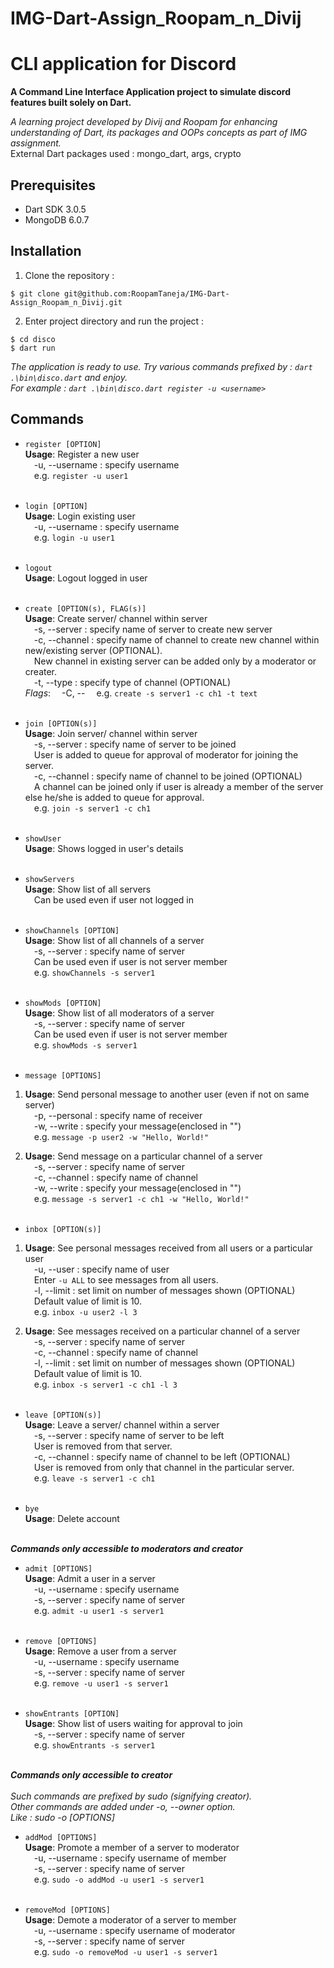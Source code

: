 # IMG-Dart-Assign_Roopam_n_Divij

# CLI application for Discord

**A Command Line Interface Application project to simulate discord features built solely on Dart.**

*A learning project developed by Divij and Roopam for enhancing understanding of Dart, its packages and OOPs concepts as part of IMG assignment.*<br>
External Dart packages used : mongo_dart, args, crypto

## Prerequisites
- Dart SDK 3.0.5
- MongoDB 6.0.7

## Installation

1. Clone the repository :
```
$ git clone git@github.com:RoopamTaneja/IMG-Dart-Assign_Roopam_n_Divij.git
```
2.  Enter project directory and run the project :
```
$ cd disco
$ dart run
```

*The application is ready to use. Try various commands prefixed by : `dart .\bin\disco.dart` and enjoy.*<br>
*For example : `dart .\bin\disco.dart register -u <username>`*

## Commands

- `register [OPTION]`<br>
**Usage**: Register a new user<br>
&emsp;-u, --username : specify username<br>
&emsp;e.g. `register -u user1`<br><br>

- `login [OPTION]`<br>
**Usage**: Login existing user<br>
&emsp;-u, --username : specify username<br>
&emsp;e.g. `login -u user1`<br><br>

- `logout`<br>
**Usage**: Logout logged in user<br><br>

- `create [OPTION(s), FLAG(s)]`<br>
**Usage**: Create server/ channel within server<br>
&emsp;-s, --server : specify name of server to create new server <br>
&emsp;-c, --channel : specify name of channel to create new channel within new/existing server (OPTIONAL). <br>
&emsp;New channel in existing server can be added only by a moderator or creater.<br>
&emsp;-t, --type : specify type of channel (OPTIONAL)<br>
_Flags_:
&emsp;-C, --
&emsp;e.g. `create -s server1 -c ch1 -t text`<br><br>

- `join [OPTION(s)]`<br>
**Usage**: Join server/ channel within server<br>
&emsp;-s, --server : specify name of server to be joined <br>
&emsp;User is added to queue for approval of moderator for joining the server.<br>
&emsp;-c, --channel : specify name of channel to be joined (OPTIONAL)<br>
&emsp;A channel can be joined only if user is already a member of the server else he/she is added to queue for approval.<br>
&emsp;e.g. `join -s server1 -c ch1`<br><br>

- `showUser`<br>
**Usage**: Shows logged in user's details<br><br>

- `showServers`<br>
**Usage**: Show list of all servers<br>
&emsp;Can be used even if user not logged in<br><br>

- `showChannels [OPTION]`<br>
**Usage**: Show list of all channels of a server<br>
&emsp;-s, --server : specify name of server<br>
&emsp;Can be used even if user is not server member<br>
&emsp;e.g. `showChannels -s server1`<br><br>

- `showMods [OPTION]`<br>
**Usage**: Show list of all moderators of a server<br>
&emsp;-s, --server : specify name of server<br>
&emsp;Can be used even if user is not server member<br>
&emsp;e.g. `showMods -s server1`<br><br>

- `message [OPTIONS]`<br>
1. **Usage**: Send personal message to another user (even if not on same server)<br>
&emsp;-p, --personal : specify name of receiver<br>
&emsp;-w, --write : specify your message(enclosed in "")<br>
&emsp;e.g. `message -p user2 -w "Hello, World!"`<br>

2. **Usage**: Send message on a particular channel of a server<br>
&emsp;-s, --server : specify name of server<br>
&emsp;-c, --channel : specify name of channel<br>
&emsp;-w, --write : specify your message(enclosed in "")<br>
&emsp;e.g. `message -s server1 -c ch1 -w "Hello, World!"`<br><br>

- `inbox [OPTION(s)]`<br>
1. **Usage**: See personal messages received from all users or a particular user<br>
&emsp;-u, --user : specify name of user<br>
&emsp;Enter `-u ALL` to see messages from all users.<br>
&emsp;-l, --limit : set limit on number of messages shown (OPTIONAL)<br>
&emsp;Default value of limit is 10.<br>
&emsp;e.g. `inbox -u user2 -l 3`<br>

2. **Usage**: See messages received on a particular channel of a server<br>
&emsp;-s, --server : specify name of server<br>
&emsp;-c, --channel : specify name of channel<br>
&emsp;-l, --limit : set limit on number of messages shown (OPTIONAL)<br>
&emsp;Default value of limit is 10.<br>
&emsp;e.g. `inbox -s server1 -c ch1 -l 3`<br><br>

- `leave [OPTION(s)]`<br>
**Usage**: Leave a server/ channel within a server<br>
&emsp;-s, --server : specify name of server to be left<br>
&emsp;User is removed from that server.<br>
&emsp;-c, --channel : specify name of channel to be left (OPTIONAL)<br>
&emsp;User is removed from only that channel in the particular server.<br>
&emsp;e.g. `leave -s server1 -c ch1`<br><br>

- `bye`<br>
**Usage**: Delete account<br><br>

**_Commands only accessible to moderators and creator_**

- `admit [OPTIONS]`<br>
**Usage**: Admit a user in a server<br>
&emsp;-u, --username : specify username<br>
&emsp;-s, --server : specify name of server<br>
&emsp;e.g. `admit -u user1 -s server1`<br><br>

- `remove [OPTIONS]`<br>
**Usage**: Remove a user from a server<br>
&emsp;-u, --username : specify username<br>
&emsp;-s, --server : specify name of server<br>
&emsp;e.g. `remove -u user1 -s server1`<br><br>

- `showEntrants [OPTION]`<br>
**Usage**: Show list of users waiting for approval to join<br>
&emsp;-s, --server : specify name of server<br>
&emsp;e.g. `showEntrants -s server1`<br><br>

**_Commands only accessible to creator_**<br><br>
_Such commands are prefixed by sudo (signifying creator)._<br>
_Other commands are added under -o, --owner option._<br>
_Like : sudo -o <command> [OPTIONS]_<br>

- `addMod [OPTIONS]`<br>
**Usage**: Promote a member of a server to moderator<br>
&emsp;-u, --username : specify username of member<br>
&emsp;-s, --server : specify name of server<br>
&emsp;e.g. `sudo -o addMod -u user1 -s server1`<br><br>

- `removeMod [OPTIONS]`<br>
**Usage**: Demote a moderator of a server to member<br>
&emsp;-u, --username : specify username of moderator<br>
&emsp;-s, --server : specify name of server<br>
&emsp;e.g. `sudo -o removeMod -u user1 -s server1`<br><br>
